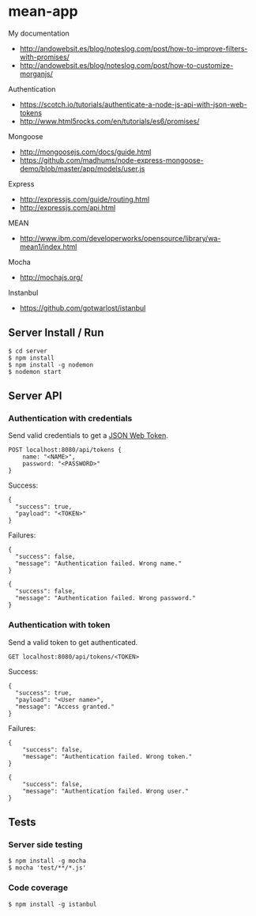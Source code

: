 # mean-app

My documentation

- http://andowebsit.es/blog/noteslog.com/post/how-to-improve-filters-with-promises/
- http://andowebsit.es/blog/noteslog.com/post/how-to-customize-morganjs/

Authentication

- https://scotch.io/tutorials/authenticate-a-node-js-api-with-json-web-tokens
- http://www.html5rocks.com/en/tutorials/es6/promises/

Mongoose

- http://mongoosejs.com/docs/guide.html
- https://github.com/madhums/node-express-mongoose-demo/blob/master/app/models/user.js

Express

- http://expressjs.com/guide/routing.html
- http://expressjs.com/api.html

MEAN

- http://www.ibm.com/developerworks/opensource/library/wa-mean1/index.html

Mocha

- http://mochajs.org/

Instanbul

- https://github.com/gotwarlost/istanbul



## Server Install / Run

    $ cd server
    $ npm install
    $ npm install -g nodemon
    $ nodemon start


## Server API


### Authentication with credentials
Send valid credentials to get a [JSON Web Token](https://github.com/auth0/node-jsonwebtoken).

    POST localhost:8080/api/tokens {
        name: "<NAME>", 
        password: "<PASSWORD>"
    }

Success:

    {
      "success": true,
      "payload": "<TOKEN>"
    }

Failures:

    {
      "success": false,
      "message": "Authentication failed. Wrong name."
    }

    {
      "success": false,
      "message": "Authentication failed. Wrong password."
    }


### Authentication with token
Send a valid token to get authenticated.

    GET localhost:8080/api/tokens/<TOKEN>

Success:

    {
      "success": true,
      "payload": "<User name>",
      "message": "Access granted."
    }

Failures:

    {
        "success": false,
        "message": "Authentication failed. Wrong token."
    }

    {
        "success": false,
        "message": "Authentication failed. Wrong user."
    }


## Tests

### Server side testing
    $ npm install -g mocha
    $ mocha 'test/**/*.js'

### Code coverage
    $ npm install -g istanbul

